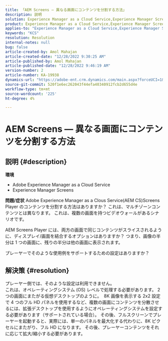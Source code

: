 ```yaml
---
title: 「AEM Screens — 異なる画面にコンテンツを分割する方法」
description: 説明
solution: Experience Manager as a Cloud Service,Experience Manager Screens
product: Experience Manager as a Cloud Service,Experience Manager Screens
applies-to: "Experience Manager as a Cloud Service,Experience Manager Screens"
keywords: "KCS"
resolution: Resolution
internal-notes: null
bug: false
article-created-by: Amol Mahajan
article-created-date: "12/28/2022 9:30:25 AM"
article-published-by: Amol Mahajan
article-published-date: "12/28/2022 9:46:19 AM"
version-number: 2
article-number: KA-19938
dynamics-url: "https://adobe-ent.crm.dynamics.com/main.aspx?forceUCI=1&pagetype=entityrecord&etn=knowledgearticle&id=06a9f43e-9286-ed11-81ac-6045bd006e5a"
source-git-commit: 520f1e6ec262043f44efa40340912fcb2d655d4e
workflow-type: tm+mt
source-wordcount: '225'
ht-degree: 4%

---
```


# AEM Screens — 異なる画面にコンテンツを分割する方法

## 説明 {#description}

<b>環境</b>
- Adobe Experience Manager as a Cloud Service
- Experience Manager Screens



<b>問題/症状</b>
Adobe Experience Manager as a Clous Service(AEM CS)Screens Player のコンテンツを分割する方法はありますか？ これは、マルチゾーンコンテンツとは異なります。 これは、複数の画面を持つビデオウォールがあるシナリオです。

AEM Screens Player には、両方の画面で同じコンテンツがスライスされるように、ディスプレイ/画面を結合するオプションはありますか？ つまり、画像の半分は 1 つの画面に、残りの半分は他の画面に表示されます。

プレーヤーでそのような使用例をサポートするための設定はありますか？


## 解決策 {#resolution}

プレーヤー側では、そのような設定は利用できません。<br>
これは、オペレーティングシステム (OS) レベルで処理する必要があります。 2 つの画面にまたがる仮想デスクトップのように。 
8K 画像を表示する 2x2 設定で 4 つのフル HD パネルを使用するなど、複数の画面にコンテンツを分散させるには、拡張デスクトップを使用するようにオペレーティングシステムを設定する必要があります（サポートされている場合）。 その後、フルスクリーンでプレーヤーを起動すると、実際には、単一のパネルを最大化する代わりに、8K ピクセルにまたがり、フル HD になります。 その後、プレーヤーコンテンツをそれに応じて拡大/縮小する必要があります。